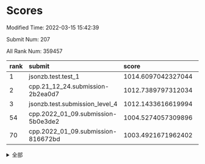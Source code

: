 # Scores

Modified Time: 2022-03-15 15:42:39

Submit Num: 207

All Rank Num: 359457

| rank |               submit               |       score        |       sigma        | pk_num |
| :--- | :--------------------------------- | :----------------- | :----------------- | :----- |
| 1    | jsonzb.test.test_1                 | 1014.6097042327044 | 0.828086176933047  | 6943   |
| 2    | cpp.21_12_24.submission-2b2ea0d7   | 1012.7389797312034 | 0.7905013169691483 | 6946   |
| 3    | jsonzb.test.submission_level_4     | 1012.1433616619994 | 0.7819178891090268 | 6942   |
| 54   | cpp.2022_01_09.submission-5b0e3de2 | 1004.5274057309896 | 0.7115175173045746 | 6949   |
| 70   | cpp.2022_01_09.submission-816672bd | 1003.4921671962402 | 0.7171138780626686 | 6945   |


<details>
<summary>全部</summary>

| rank |                 submit                 |       score        |       sigma        | pk_num |
| :--- | :------------------------------------- | :----------------- | :----------------- | :----- |
| 1    | jsonzb.test.test_1                     | 1014.6097042327044 | 0.828086176933047  | 6943   |
| 2    | cpp.21_12_24.submission-2b2ea0d7       | 1012.7389797312034 | 0.7905013169691483 | 6946   |
| 3    | jsonzb.test.submission_level_4         | 1012.1433616619994 | 0.7819178891090268 | 6942   |
| 4    | gobigger.level_3.submission_level_3_43 | 1012.1422222418671 | 0.7833522861429922 | 6945   |
| 5    | gobigger.level_3.submission_level_3_33 | 1011.7278813789728 | 0.7726847912276604 | 6949   |
| 6    | gobigger.level_3.submission_level_3_39 | 1011.465976984921  | 0.7757122028265441 | 6951   |
| 7    | gobigger.level_3.submission_level_3_20 | 1011.2185237389737 | 0.74870527016322   | 6945   |
| 8    | gobigger.level_3.submission_level_3_17 | 1011.1998494703472 | 0.7741395924769404 | 6944   |
| 9    | gobigger.level_3.submission_level_3_31 | 1011.1166068888623 | 0.7561156612603659 | 6944   |
| 10   | gobigger.level_3.submission_level_3_38 | 1011.1160790775804 | 0.7834907681720815 | 6946   |
| 11   | gobigger.level_3.submission_level_3_36 | 1010.9365314943572 | 0.7727600541490565 | 6945   |
| 12   | gobigger.level_3.submission_level_3_1  | 1010.9006668484529 | 0.7613966938573992 | 6946   |
| 13   | gobigger.level_3.submission_level_3_49 | 1010.8244016763529 | 0.7621663155962546 | 6950   |
| 14   | gobigger.level_3.submission_level_3_12 | 1010.7667972601544 | 0.7678388428255768 | 6948   |
| 15   | gobigger.level_3.submission_level_3_16 | 1010.7567887074638 | 0.7546491528829471 | 6941   |
| 16   | gobigger.level_3.submission_level_3_40 | 1010.6587084552615 | 0.7624699525643696 | 6948   |
| 17   | gobigger.level_3.submission_level_3_5  | 1010.6097590590566 | 0.7921524377385947 | 6946   |
| 18   | gobigger.level_3.submission_level_3_8  | 1010.4435320136255 | 0.7737634244360805 | 6949   |
| 19   | gobigger.level_3.submission_level_3_15 | 1010.4395824094727 | 0.7686906797303927 | 6949   |
| 20   | gobigger.level_3.submission_level_3_24 | 1010.3595204971797 | 0.7694550883917504 | 6947   |
| 21   | gobigger.level_3.submission_level_3_6  | 1010.3408900281219 | 0.7597779150867422 | 6947   |
| 22   | gobigger.level_3.submission_level_3_18 | 1010.3244790420172 | 0.7717073699623463 | 6949   |
| 23   | gobigger.level_3.submission_level_3_13 | 1010.2972768014205 | 0.7615304065711607 | 6948   |
| 24   | gobigger.level_3.submission_level_3_48 | 1010.212737944097  | 0.7568078305503847 | 6946   |
| 25   | gobigger.level_3.submission_level_3_22 | 1010.1693040221801 | 0.7759649026045212 | 6947   |
| 26   | gobigger.level_3.submission_level_3_14 | 1010.1340438956033 | 0.7292760559113015 | 6946   |
| 27   | gobigger.level_3.submission_level_3_4  | 1010.1149681631334 | 0.7723362540633438 | 6943   |
| 28   | gobigger.level_3.submission_level_3_9  | 1010.050816926279  | 0.7634954510086679 | 6946   |
| 29   | gobigger.level_3.submission_level_3_42 | 1010.025366850755  | 0.7489067613329029 | 6943   |
| 30   | gobigger.level_3.submission_level_3_26 | 1010.0183990669734 | 0.7693359778663557 | 6944   |
| 31   | gobigger.level_3.submission_level_3_2  | 1009.9857629122769 | 0.7431509570869954 | 6944   |
| 32   | gobigger.level_3.submission_level_3_27 | 1009.9698782456803 | 0.792900875145265  | 6947   |
| 33   | gobigger.level_3.submission_level_3_11 | 1009.9627093037082 | 0.7558971791283702 | 6948   |
| 34   | gobigger.level_3.submission_level_3_3  | 1009.9526118838094 | 0.7508800732637392 | 6943   |
| 35   | gobigger.level_3.submission_level_3_10 | 1009.9023793588592 | 0.743077441967125  | 6943   |
| 36   | gobigger.level_3.submission_level_3_37 | 1009.8928211385403 | 0.7696737379646037 | 6943   |
| 37   | gobigger.level_3.submission_level_3_44 | 1009.8825160097583 | 0.7547033582800055 | 6946   |
| 38   | gobigger.level_3.submission_level_3_34 | 1009.8387082255309 | 0.7867671865882663 | 6944   |
| 39   | gobigger.level_3.submission_level_3_47 | 1009.7919700524513 | 0.7525234172239863 | 6947   |
| 40   | gobigger.level_3.submission_level_3_35 | 1009.756952877281  | 0.7438740101108029 | 6943   |
| 41   | gobigger.level_3.submission_level_3_23 | 1009.7034168633443 | 0.7540306798806792 | 6945   |
| 42   | gobigger.level_3.submission_level_3_7  | 1009.690437921519  | 0.7505923940794844 | 6943   |
| 43   | gobigger.level_3.submission_level_3_46 | 1009.6622570185543 | 0.7749563661706953 | 6947   |
| 44   | gobigger.level_3.submission_level_3_45 | 1009.5616926079405 | 0.7740740269443197 | 6948   |
| 45   | gobigger.level_3.submission_level_3_29 | 1009.4805311174327 | 0.7646500116186907 | 6943   |
| 46   | gobigger.level_3.submission_level_3_30 | 1009.3824744441898 | 0.7643870360611141 | 6950   |
| 47   | gobigger.level_3.submission_level_3_32 | 1009.2118936218676 | 0.7651065105924414 | 6946   |
| 48   | gobigger.level_3.submission_level_3_25 | 1009.1552438732049 | 0.7436893077137712 | 6948   |
| 49   | gobigger.level_3.submission_level_3_41 | 1008.9953307811626 | 0.7495442107323242 | 6946   |
| 50   | gobigger.level_3.submission_level_3_21 | 1008.9558533154092 | 0.7566336009003511 | 6945   |
| 51   | gobigger.level_3.submission_level_3_0  | 1008.9249633597581 | 0.7446628234834525 | 6951   |
| 52   | gobigger.level_3.submission_level_3_28 | 1008.5444058101879 | 0.7478061807874141 | 6946   |
| 53   | gobigger.level_3.submission_level_3_19 | 1008.0542685757061 | 0.737918770413604  | 6948   |
| 54   | cpp.2022_01_09.submission-5b0e3de2     | 1004.5274057309896 | 0.7115175173045746 | 6949   |
| 55   | gobigger.level_1.submission_level_1_29 | 1004.2606611073902 | 0.7168165665076159 | 6949   |
| 56   | gobigger.level_1.submission_level_1_43 | 1004.1602164440659 | 0.7090227966090021 | 6950   |
| 57   | gobigger.level_1.submission_level_1_17 | 1004.1463832859874 | 0.7352880945063988 | 6946   |
| 58   | gobigger.level_1.submission_level_1_13 | 1004.1438846381129 | 0.7237089625017894 | 6946   |
| 59   | gobigger.level_1.submission_level_1_15 | 1004.0008999508754 | 0.7204566320049958 | 6950   |
| 60   | gobigger.level_1.submission_level_1_19 | 1003.9924535597247 | 0.7261897653325133 | 6943   |
| 61   | gobigger.level_1.submission_level_1_1  | 1003.9458988893161 | 0.7084807895334978 | 6947   |
| 62   | gobigger.level_1.submission_level_1_20 | 1003.8810181706519 | 0.7079133741408196 | 6944   |
| 63   | gobigger.level_1.submission_level_1_32 | 1003.8349345047313 | 0.7295503743655187 | 6945   |
| 64   | gobigger.level_1.submission_level_1_5  | 1003.826896993662  | 0.7150651005354745 | 6942   |
| 65   | gobigger.level_1.submission_level_1_21 | 1003.7549565161047 | 0.7148076744233968 | 6951   |
| 66   | gobigger.level_1.submission_level_1_22 | 1003.717657575889  | 0.7134790482098825 | 6945   |
| 67   | gobigger.level_1.submission_level_1_16 | 1003.7051055589066 | 0.705850706166955  | 6946   |
| 68   | gobigger.level_1.submission_level_1_34 | 1003.6499352544052 | 0.7241631202108081 | 6944   |
| 69   | gobigger.level_1.submission_level_1_35 | 1003.6063374631527 | 0.7339480447550288 | 6945   |
| 70   | cpp.2022_01_09.submission-816672bd     | 1003.4921671962402 | 0.7171138780626686 | 6945   |
| 71   | gobigger.level_1.submission_level_1_4  | 1003.4785919443766 | 0.7210141451986785 | 6947   |
| 72   | gobigger.level_1.submission_level_1_40 | 1003.4417002617641 | 0.7197231718478998 | 6949   |
| 73   | gobigger.level_1.submission_level_1_26 | 1003.4366050930545 | 0.7125802385030973 | 6942   |
| 74   | gobigger.level_1.submission_level_1_37 | 1003.4046051549341 | 0.7196530695852369 | 6948   |
| 75   | gobigger.level_1.submission_level_1_18 | 1003.391253273489  | 0.715548087751392  | 6947   |
| 76   | gobigger.level_1.submission_level_1_7  | 1003.3048807136635 | 0.7287832891186519 | 6947   |
| 77   | gobigger.level_1.submission_level_1_11 | 1003.2977727034524 | 0.7131851712033785 | 6947   |
| 78   | gobigger.level_1.submission_level_1_44 | 1003.2770850872747 | 0.7038538792301269 | 6949   |
| 79   | gobigger.level_1.submission_level_1_0  | 1003.2528693784689 | 0.7112193824548841 | 6949   |
| 80   | gobigger.level_1.submission_level_1_27 | 1003.2025902948005 | 0.7170734981670795 | 6947   |
| 81   | gobigger.level_1.submission_level_1_31 | 1003.1827127449482 | 0.7063290984151549 | 6944   |
| 82   | gobigger.level_1.submission_level_1_8  | 1003.172467282191  | 0.7091292928388152 | 6945   |
| 83   | gobigger.level_1.submission_level_1_2  | 1003.159107151157  | 0.7248394278542718 | 6949   |
| 84   | gobigger.level_1.submission_level_1_38 | 1003.1372411508308 | 0.7056299673367957 | 6946   |
| 85   | gobigger.level_1.submission_level_1_9  | 1003.1205830429814 | 0.7140609775297209 | 6946   |
| 86   | gobigger.level_1.submission_level_1_14 | 1003.0670414730295 | 0.7075859961788233 | 6951   |
| 87   | gobigger.level_1.submission_level_1_6  | 1003.0667286819654 | 0.7188285796595436 | 6948   |
| 88   | gobigger.level_1.submission_level_1_41 | 1003.057998140222  | 0.7273292764224167 | 6944   |
| 89   | gobigger.level_1.submission_level_1_45 | 1002.9967961227031 | 0.7094302136373128 | 6948   |
| 90   | gobigger.level_1.submission_level_1_24 | 1002.8995540873185 | 0.7079946107729074 | 6940   |
| 91   | gobigger.level_1.submission_level_1_48 | 1002.8617512058747 | 0.7081299930317506 | 6948   |
| 92   | gobigger.level_1.submission_level_1_42 | 1002.8341645546345 | 0.7193506534834725 | 6937   |
| 93   | gobigger.level_1.submission_level_1_23 | 1002.7896263002173 | 0.71360272864      | 6945   |
| 94   | gobigger.level_1.submission_level_1_30 | 1002.7477545148904 | 0.7171036035940124 | 6943   |
| 95   | gobigger.level_1.submission_level_1_25 | 1002.6628802767176 | 0.712858152077411  | 6944   |
| 96   | gobigger.level_1.submission_level_1_36 | 1002.6112458202003 | 0.7184768036085688 | 6950   |
| 97   | gobigger.level_1.submission_level_1_10 | 1002.5100450938638 | 0.7251995415495589 | 6948   |
| 98   | gobigger.level_1.submission_level_1_47 | 1002.5090303310557 | 0.7080810573472662 | 6949   |
| 99   | gobigger.level_1.submission_level_1_33 | 1002.3975576615238 | 0.7074633646376784 | 6948   |
| 100  | gobigger.level_1.submission_level_1_49 | 1002.3209003597364 | 0.7188596276498853 | 6948   |
| 101  | gobigger.level_1.submission_level_1_12 | 1002.312454509096  | 0.7091586538416198 | 6939   |
| 102  | gobigger.level_1.submission_level_1_39 | 1002.3039658926589 | 0.7107431927992887 | 6947   |
| 103  | gobigger.level_1.submission_level_1_28 | 1002.224817654524  | 0.7030803387577037 | 6941   |
| 104  | gobigger.level_1.submission_level_1_3  | 1002.0466250797937 | 0.7118586681646001 | 6945   |
| 105  | gobigger.level_1.submission_level_1_46 | 1001.9539326421333 | 0.717352809087005  | 6948   |
| 106  | gobigger.random.submission_random_23   | 997.7652657567271  | 0.7023803019471013 | 6941   |
| 107  | gobigger.random.submission_random_48   | 997.6116333806085  | 0.7080530515175736 | 6947   |
| 108  | gobigger.random.submission_random_19   | 997.2779088575902  | 0.7040029995321124 | 6948   |
| 109  | gobigger.random.submission_random_27   | 997.0381355940057  | 0.7071168508080632 | 6953   |
| 110  | gobigger.random.submission_random_20   | 996.8628900559552  | 0.7071974488828688 | 6942   |
| 111  | gobigger.random.submission_random_34   | 996.6263250721064  | 0.7162187939540511 | 6944   |
| 112  | gobigger.random.submission_random_33   | 996.5651537664252  | 0.7007954959668282 | 6948   |
| 113  | gobigger.random.submission_random_9    | 996.5525955231494  | 0.7131246351927519 | 6944   |
| 114  | gobigger.random.submission_random_6    | 996.4638426408897  | 0.7103527629181366 | 6951   |
| 115  | gobigger.random.submission_random_17   | 996.4343633851798  | 0.7045253832559957 | 6944   |
| 116  | gobigger.random.submission_random_21   | 996.4120328253513  | 0.7174853282151328 | 6946   |
| 117  | gobigger.random.submission_random_22   | 996.3987298775583  | 0.7202973097229507 | 6950   |
| 118  | gobigger.random.submission_random_36   | 996.353933650592   | 0.7126922051624489 | 6947   |
| 119  | gobigger.random.submission_random_43   | 996.3363602173392  | 0.7143369440557661 | 6951   |
| 120  | gobigger.random.submission_random_5    | 996.3352611734704  | 0.7120572756023951 | 6938   |
| 121  | gobigger.random.submission_random_15   | 996.3163618759835  | 0.7116970920145795 | 6946   |
| 122  | gobigger.random.submission_random_25   | 996.2805796554422  | 0.7106502213432039 | 6946   |
| 123  | gobigger.random.submission_random_29   | 996.2679481259689  | 0.7075046986827055 | 6947   |
| 124  | gobigger.random.submission_random_46   | 996.1679982214739  | 0.708269981744701  | 6944   |
| 125  | gobigger.random.submission_random_39   | 996.12522083322    | 0.708432237675855  | 6946   |
| 126  | gobigger.random.submission_random_13   | 996.0746692533442  | 0.7112225249262262 | 6946   |
| 127  | gobigger.random.submission_random_7    | 996.0622798741276  | 0.7164074907207135 | 6949   |
| 128  | gobigger.random.submission_random_30   | 996.0562258099992  | 0.7216777848579918 | 6946   |
| 129  | gobigger.random.submission_random_41   | 996.015139193073   | 0.721431297997999  | 6942   |
| 130  | gobigger.random.submission_random_4    | 996.0144024636282  | 0.7116410772422852 | 6945   |
| 131  | gobigger.random.submission_random_44   | 996.0076394140472  | 0.7308038480491428 | 6946   |
| 132  | gobigger.random.submission_random_10   | 995.933787437187   | 0.7245851613502328 | 6943   |
| 133  | gobigger.random.submission_random_37   | 995.9083130162227  | 0.7025319842844966 | 6943   |
| 134  | gobigger.random.submission_random_3    | 995.867704226087   | 0.6944123909358083 | 6946   |
| 135  | gobigger.random.submission_random_18   | 995.7453610582158  | 0.7069004685724963 | 6949   |
| 136  | gobigger.random.submission_random_14   | 995.7340128215467  | 0.6976913011653133 | 6952   |
| 137  | gobigger.random.submission_random_38   | 995.7323112319203  | 0.707485076264741  | 6944   |
| 138  | gobigger.random.submission_random_0    | 995.6909732193091  | 0.6990659301029895 | 6950   |
| 139  | gobigger.random.submission_random_49   | 995.6700164156109  | 0.7124573163262384 | 6945   |
| 140  | gobigger.random.submission_random_42   | 995.6325618998841  | 0.7039432077141046 | 6949   |
| 141  | gobigger.random.submission_random_47   | 995.6195027913934  | 0.7037465325254306 | 6947   |
| 142  | gobigger.random.submission_random_32   | 995.5972850404937  | 0.735285954973359  | 6947   |
| 143  | gobigger.random.submission_random_1    | 995.5743055472583  | 0.718303784565063  | 6946   |
| 144  | gobigger.random.submission_random_31   | 995.5599357110576  | 0.7017686071692855 | 6945   |
| 145  | gobigger.random.submission_random_40   | 995.4831390231681  | 0.7114125390838183 | 6945   |
| 146  | gobigger.random.submission_random_45   | 995.426954473138   | 0.7156005119597859 | 6949   |
| 147  | gobigger.random.submission_random_35   | 995.3907080499959  | 0.702477826182906  | 6946   |
| 148  | gobigger.random.submission_random_24   | 995.3843889837356  | 0.7099843412829578 | 6947   |
| 149  | gobigger.random.submission_random_12   | 995.3799654287299  | 0.7141369079291701 | 6944   |
| 150  | gobigger.random.submission_random_26   | 995.2780490571654  | 0.7072708027852449 | 6938   |
| 151  | gobigger.random.submission_random_11   | 995.2267587375318  | 0.7046504167954339 | 6947   |
| 152  | gobigger.random.submission_random_8    | 995.214056965151   | 0.7095532099058487 | 6946   |
| 153  | gobigger.random.submission_random_2    | 995.1670012015866  | 0.729110462399647  | 6940   |
| 154  | gobigger.level_2.submission_level_2_49 | 995.141547522652   | 0.7414579328737261 | 6949   |
| 155  | gobigger.level_2.submission_level_2_41 | 994.891692471299   | 0.7212481789754037 | 6951   |
| 156  | gobigger.random.submission_random_28   | 994.844421204798   | 0.7207594517388215 | 6945   |
| 157  | gobigger.random.submission_random_16   | 994.7925828609577  | 0.7220180292694133 | 6946   |
| 158  | gobigger.level_2.submission_level_2_33 | 994.0029347656545  | 0.7205114563630312 | 6944   |
| 159  | gobigger.level_2.submission_level_2_10 | 993.3290191233167  | 0.7357988707456583 | 6943   |
| 160  | gobigger.level_2.submission_level_2_40 | 993.0957358767647  | 0.7404629407715111 | 6948   |
| 161  | gobigger.level_2.submission_level_2_29 | 993.0330392851416  | 0.7369976582153172 | 6943   |
| 162  | gobigger.level_2.submission_level_2_47 | 992.9651287859459  | 0.743145233326851  | 6948   |
| 163  | gobigger.level_2.submission_level_2_42 | 992.928209040006   | 0.7542465921582646 | 6946   |
| 164  | gobigger.level_2.submission_level_2_19 | 992.8741625225085  | 0.7480516240035012 | 6944   |
| 165  | gobigger.level_2.submission_level_2_22 | 992.8707838028207  | 0.7387067941905046 | 6949   |
| 166  | gobigger.level_2.submission_level_2_6  | 992.7645494535252  | 0.7440087428489925 | 6944   |
| 167  | gobigger.level_2.submission_level_2_2  | 992.733001078346   | 0.7467037441493564 | 6940   |
| 168  | gobigger.level_2.submission_level_2_34 | 992.7169452357824  | 0.7564681771134426 | 6947   |
| 169  | gobigger.level_2.submission_level_2_20 | 992.7028312922766  | 0.7372097043506256 | 6950   |
| 170  | gobigger.level_2.submission_level_2_28 | 992.5920547925815  | 0.7537544433831829 | 6946   |
| 171  | gobigger.level_2.submission_level_2_11 | 992.528733382526   | 0.7267344310150258 | 6939   |
| 172  | gobigger.level_2.submission_level_2_14 | 992.4459208721219  | 0.739128854538855  | 6944   |
| 173  | gobigger.level_2.submission_level_2_44 | 992.3389459904904  | 0.7521768896490174 | 6945   |
| 174  | gobigger.level_2.submission_level_2_23 | 992.289355264287   | 0.7325241237537304 | 6949   |
| 175  | gobigger.level_2.submission_level_2_46 | 992.2715223883155  | 0.7485462834809368 | 6941   |
| 176  | gobigger.level_2.submission_level_2_9  | 992.2692109964169  | 0.7406691985665427 | 6943   |
| 177  | gobigger.level_2.submission_level_2_27 | 992.2390390168057  | 0.754561528994952  | 6951   |
| 178  | gobigger.level_2.submission_level_2_43 | 992.2272151174302  | 0.7542276637719773 | 6952   |
| 179  | gobigger.level_2.submission_level_2_13 | 992.1771126751731  | 0.742816277308986  | 6942   |
| 180  | gobigger.level_2.submission_level_2_45 | 992.0029845271541  | 0.7467781727671345 | 6945   |
| 181  | gobigger.level_2.submission_level_2_36 | 991.9050197383399  | 0.7369336994957572 | 6945   |
| 182  | gobigger.level_2.submission_level_2_12 | 991.8948039465587  | 0.7494825158546855 | 6947   |
| 183  | gobigger.level_2.submission_level_2_31 | 991.8846296666526  | 0.7390254924164831 | 6945   |
| 184  | gobigger.level_2.submission_level_2_16 | 991.8122012862027  | 0.7495492402752201 | 6942   |
| 185  | gobigger.level_2.submission_level_2_7  | 991.7702318315271  | 0.7397063134799142 | 6947   |
| 186  | gobigger.level_2.submission_level_2_15 | 991.6677831485545  | 0.7442283878579775 | 6943   |
| 187  | gobigger.level_2.submission_level_2_38 | 991.5567051204241  | 0.7516219570824317 | 6945   |
| 188  | gobigger.level_2.submission_level_2_26 | 991.5074686743307  | 0.7401084880543212 | 6949   |
| 189  | gobigger.level_2.submission_level_2_17 | 991.5015038732828  | 0.7422810182539895 | 6945   |
| 190  | gobigger.level_2.submission_level_2_39 | 991.4434668861389  | 0.7663576884567637 | 6948   |
| 191  | gobigger.level_2.submission_level_2_30 | 991.4286424108765  | 0.7412240987973904 | 6946   |
| 192  | gobigger.level_2.submission_level_2_18 | 991.3535377605651  | 0.7512772385280706 | 6947   |
| 193  | gobigger.level_2.submission_level_2_8  | 991.3524947069786  | 0.751495712210996  | 6948   |
| 194  | gobigger.level_2.submission_level_2_1  | 991.2472046525237  | 0.7747689098704457 | 6946   |
| 195  | gobigger.level_2.submission_level_2_0  | 991.2337946567509  | 0.7632046681915967 | 6945   |
| 196  | gobigger.level_2.submission_level_2_24 | 991.1990703658507  | 0.7508399470726675 | 6948   |
| 197  | gobigger.level_2.submission_level_2_3  | 991.1794602457203  | 0.7496938762473527 | 6945   |
| 198  | gobigger.level_2.submission_level_2_5  | 991.052411551375   | 0.7665735708064186 | 6943   |
| 199  | gobigger.level_2.submission_level_2_21 | 991.0286374159925  | 0.7826207410056144 | 6948   |
| 200  | gobigger.level_2.submission_level_2_32 | 990.9009418351214  | 0.7610504453212635 | 6946   |
| 201  | gobigger.level_2.submission_level_2_4  | 990.8126797770681  | 0.7496168127741273 | 6950   |
| 202  | gobigger.level_2.submission_level_2_35 | 990.734608426879   | 0.7717724083641048 | 6944   |
| 203  | gobigger.level_2.submission_level_2_48 | 990.5249479630922  | 0.7489734266841629 | 6948   |
| 204  | gobigger.level_2.submission_level_2_25 | 990.383851039933   | 0.7740030787676414 | 6947   |
| 205  | gobigger.level_2.submission_level_2_37 | 990.2946216668284  | 0.7900382359060661 | 6947   |
| 206  | gobigger.none.submission_none_0        | 978.9310663985772  | 1.257641848054071  | 6951   |
| 207  | gobigger.none.submission_none_1        | 974.6142385491319  | 1.5775176534359125 | 6950   |

</details>